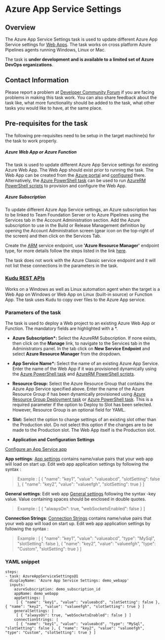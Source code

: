 #  Azure App Service Settings

## Overview

The Azure App Service Settings task is used to update different Azure App Service settings for [Web Apps](https://azure.microsoft.com/en-in/documentation/articles/app-service-web-overview/). The task works on cross platform Azure Pipelines agents running Windows, Linux or Mac.

The task is **under development and is available to a limited set of Azure DevOps organizations**.

## Contact Information

Please report a problem at [Developer Community Forum](https://developercommunity.visualstudio.com/spaces/21/index.html) if you are facing problems in making this task work.  You can also share feedback about the task like, what more functionality should be added to the task, what other tasks you would like to have, at the same place.

## Pre-requisites for the task

The following pre-requisites need to be setup in the target machine(s) for the task to work properly.

##### Azure Web App or Azure Function

The task is used to update different Azure App Service settings for existing Azure Web App. The Web App should exist prior to running the task. The Web App can be created from the [Azure portal](https://azure.microsoft.com/en-in/documentation/videos/azure-app-service-web-apps-with-yochay-kiriaty/) and [configured](https://azure.microsoft.com/en-us/documentation/articles/web-sites-configure/) there. Alternatively, the [Azure PowerShell task](https://github.com/Microsoft/vsts-tasks/tree/master/Tasks/AzurePowerShell) can be used to run [AzureRM PowerShell scripts](https://msdn.microsoft.com/en-us/library/mt619237.aspx) to provision and configure the Web App.


##### Azure Subscription

To update different Azure App Service settings, an Azure subscription has to be linked to Team Foundation Server or to Azure Pipelines using the Services tab in the Account Administration section. Add the Azure subscription to use in the Build or Release Management definition by opening the Account Administration screen (gear icon on the top-right of the screen) and then click on the Services Tab.

Create the [ARM](https://azure.microsoft.com/en-in/documentation/articles/resource-group-overview/) service endpoint, use **'Azure Resource Manager'** endpoint type, for more details follow the steps listed in the link [here](https://go.microsoft.com/fwlink/?LinkID=623000&clcid=0x409).

The task does not work with the Azure Classic service endpoint and it will not list these connections in the parameters in the task.

### [Kudu REST APIs](https://github.com/projectkudu/kudu/wiki/REST-API)
Works on a Windows as well as Linux automation agent when the target is a Web App on Windows or Web App on Linux (built-in source) or Function App. The task uses Kudu to copy over files to the Azure App service.

### Parameters of the task
The task is used to deploy a Web  project to an existing Azure Web App or Function. The mandatory fields are highlighted with a *.

* **Azure Subscription\*:** Select the AzureRM Subscription. If none exists, then click on the **Manage** link, to navigate to the Services tab in the Administrators panel. In the tab click on **New Service Endpoint** and select **Azure Resource Manager** from the dropdown.

* **App Service Name\*:** Select the name of an existing Azure App Service. Enter the name of the Web App if it was provisioned dynamically using the [Azure PowerShell task](https://github.com/Microsoft/vsts-tasks/tree/master/Tasks/AzurePowerShell) and [AzureRM PowerShell scripts](https://msdn.microsoft.com/en-us/library/mt619237.aspx).

* **Resource Group:** Select the Azure Resource Group that contains the Azure App Service specified above. Enter the name of the Azure Resource Group if has been dynamically provisioned using [Azure Resource Group Deployment task](https://github.com/Microsoft/vsts-tasks/tree/master/Tasks/DeployAzureResourceGroup) or [Azure PowerShell task](https://github.com/Microsoft/vsts-tasks/tree/master/Tasks/AzurePowerShell). This is a required parameter if the option to Deploy to Slot has been selected. However, Resource Group is an optional field for YAML. 

* **Slot:** Select the option to change settings of an existing slot other than the Production slot. Do not select this option if the changes are to be made to the Production slot. The Web App itself is the Production slot.

* **Application and Configuration Settings**

[Configure an App Service app](https://docs.microsoft.com/en-us/azure/app-service/configure-common)

**App settings**: [App settings](https://docs.microsoft.com/en-us/azure/app-service/web-sites-configure#app-settings) contains name/value pairs that your web app will load on start up. Edit web app application settings by following the syntax :
>Example :
[
   {
    "name": "key1", 
    "value": "valueabcd",
    "slotSetting": false 
   },
   {
    "name": "key2", 
    "value": "valueefgh",
    "slotSetting": true 
   }
]

**General settings**:
Edit web app [General settings](https://docs.microsoft.com/en-us/azure/app-service/configure-common?toc=%2fazure%2fapp-service%2fcontainers%2ftoc.json#configure-general-settings) following the syntax -key value. Value containing spaces should be enclosed in double quotes.
>Example :
[
   {
    "alwaysOn": true, 
    "webSocketsEnabled": false
   }
]

**Connection Strings**: [Connection Strings](https://docs.microsoft.com/en-us/azure/app-service/configure-common?toc=%2fazure%2fapp-service%2fcontainers%2ftoc.json#configure-connection-strings) contains name/value pairs that your web app will load on start up. Edit web app application settings by following the syntax :
>Example :
[
   {
    "name": "key1", 
    "value": "valueabcd",
    "type": "MySql", 
    "slotSetting": false 
   },
   {
    "name": "key2", 
    "value": "valueefgh",
    "type": "Custom", 
    "slotSetting": true 
   }
]

### YAML snippet

```
steps:
- task: AzureAppServiceSettings@1
  displayName: 'Azure App Service Settings: demo_webapp'
  inputs:
    azureSubscription: demo_subscription_id
    appName: demo_webapp
    appSettings: |
     [ { "name": "key1", "value": "valueabcd", "slotSetting": false }, { "name": "key2", "value": "valueefgh", "slotSetting": true } ]
    generalSettings: |
     [ { "alwaysOn": true, "webSocketsEnabled": false } ]
    connectionStrings: |
     [ { "name": "key1", "value": "valueabcd", "type": "MySql", "slotSetting": false }, { "name": "key2", "value": "valueefgh", "type": "Custom", "slotSetting": true } ]
```